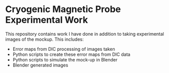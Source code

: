 # Cryogenic Magnetic Probe Experimental Work

This repository contains work I have done in addition to taking experimental images of the mockup.
This includes:
- Error maps from DIC processing of images taken
- Python scripts to create these error maps from DIC data
- Python scripts to simulate the mock-up in Blender
- Blender generated images
